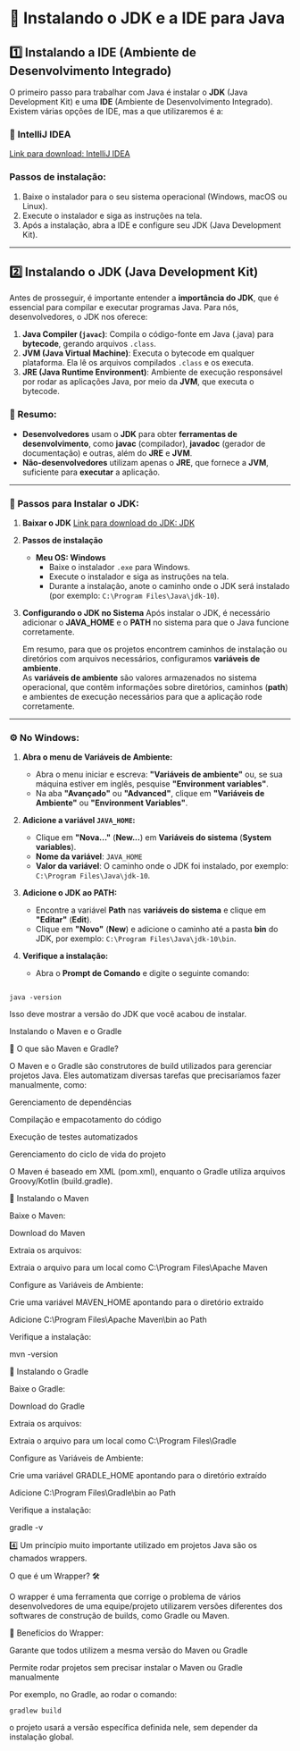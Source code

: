 # 🚀 Instalando o JDK e a IDE para Java

## 1️⃣ Instalando a IDE (Ambiente de Desenvolvimento Integrado)

O primeiro passo para trabalhar com Java é instalar o **JDK** (Java Development Kit) e uma **IDE** (Ambiente de Desenvolvimento Integrado). Existem várias opções de IDE, mas a que utilizaremos é a:

### 🔹 **IntelliJ IDEA**
[Link para download: IntelliJ IDEA](https://www.jetbrains.com/idea/)

### Passos de instalação:
1. Baixe o instalador para o seu sistema operacional (Windows, macOS ou Linux).
2. Execute o instalador e siga as instruções na tela.
3. Após a instalação, abra a IDE e configure seu JDK (Java Development Kit).

---

## 2️⃣ Instalando o JDK (Java Development Kit)

Antes de prosseguir, é importante entender a **importância do JDK**, que é essencial para compilar e executar programas Java. Para nós, desenvolvedores, o JDK nos oferece:

1. **Java Compiler (`javac`)**: Compila o código-fonte em Java (.java) para **bytecode**, gerando arquivos `.class`.
2. **JVM (Java Virtual Machine)**: Executa o bytecode em qualquer plataforma. Ela lê os arquivos compilados `.class` e os executa.
3. **JRE (Java Runtime Environment)**: Ambiente de execução responsável por rodar as aplicações Java, por meio da **JVM**, que executa o bytecode.

### 📝 Resumo:
- **Desenvolvedores** usam o **JDK** para obter **ferramentas de desenvolvimento**, como **javac** (compilador), **javadoc** (gerador de documentação) e outras, além do **JRE** e **JVM**.
- **Não-desenvolvedores** utilizam apenas o **JRE**, que fornece a **JVM**, suficiente para **executar** a aplicação.

---

### 🔧 Passos para Instalar o JDK:

1. **Baixar o JDK**
   [Link para download do JDK: JDK](https://www.oracle.com/java/technologies/javase-jdk10-downloads.html)

2. **Passos de instalação**
   - **Meu OS: Windows**
     - Baixe o instalador `.exe` para Windows.
     - Execute o instalador e siga as instruções na tela.
     - Durante a instalação, anote o caminho onde o JDK será instalado (por exemplo: `C:\Program Files\Java\jdk-10`).

3. **Configurando o JDK no Sistema**
   Após instalar o JDK, é necessário adicionar o **JAVA_HOME** e o **PATH** no sistema para que o Java funcione corretamente.

   Em resumo, para que os projetos encontrem caminhos de instalação ou diretórios com arquivos necessários, configuramos **variáveis de ambiente**.  
   As **variáveis de ambiente** são valores armazenados no sistema operacional, que contêm informações sobre diretórios, caminhos (**path**) e ambientes de execução necessários para que a aplicação rode corretamente.

---

### ⚙️ No Windows:

1. **Abra o menu de Variáveis de Ambiente:**
   - Abra o menu iniciar e escreva: **"Variáveis de ambiente"** ou, se sua máquina estiver em inglês, pesquise **"Environment variables"**.
   - Na aba **"Avançado"** ou **"Advanced"**, clique em **"Variáveis de Ambiente"** ou **"Environment Variables"**.

2. **Adicione a variável `JAVA_HOME`:**
   - Clique em **"Nova..."** (**New...**) em **Variáveis do sistema** (**System variables**).
   - **Nome da variável**: `JAVA_HOME`
   - **Valor da variável**: O caminho onde o JDK foi instalado, por exemplo: `C:\Program Files\Java\jdk-10`.

3. **Adicione o JDK ao PATH:**
   - Encontre a variável **Path** nas **variáveis do sistema** e clique em **"Editar"** (**Edit**).
   - Clique em **"Novo"** (**New**) e adicione o caminho até a pasta **bin** do JDK, por exemplo: `C:\Program Files\Java\jdk-10\bin`.

4. **Verifique a instalação:**
   - Abra o **Prompt de Comando** e digite o seguinte comando:
   
```

java -version

```
Isso deve mostrar a versão do JDK que você acabou de instalar.



Instalando o Maven e o Gradle

🔨 O que são Maven e Gradle?

O Maven e o Gradle são construtores de build utilizados para gerenciar projetos Java. 
Eles automatizam diversas tarefas que precisaríamos fazer manualmente, como:

Gerenciamento de dependências

Compilação e empacotamento do código

Execução de testes automatizados

Gerenciamento do ciclo de vida do projeto

O Maven é baseado em XML (pom.xml), enquanto o Gradle utiliza arquivos Groovy/Kotlin (build.gradle).

📌 Instalando o Maven

Baixe o Maven:

Download do Maven

Extraia os arquivos:

Extraia o arquivo para um local como C:\Program Files\Apache Maven

Configure as Variáveis de Ambiente:

Crie uma variável MAVEN_HOME apontando para o diretório extraído

Adicione C:\Program Files\Apache Maven\bin ao Path

Verifique a instalação:

mvn -version

📌 Instalando o Gradle

Baixe o Gradle:

Download do Gradle

Extraia os arquivos:

Extraia o arquivo para um local como C:\Program Files\Gradle

Configure as Variáveis de Ambiente:

Crie uma variável GRADLE_HOME apontando para o diretório extraído

Adicione C:\Program Files\Gradle\bin ao Path

Verifique a instalação:

gradle -v



4️⃣ Um princípio muito importante utilizado em projetos Java são os chamados wrappers.

O que é um Wrapper? 🛠️

O wrapper é uma ferramenta que corrige o problema de vários desenvolvedores de uma equipe/projeto utilizarem versões diferentes dos softwares de construção de builds, como Gradle ou Maven.

📌 Benefícios do Wrapper:

Garante que todos utilizem a mesma versão do Maven ou Gradle

Permite rodar projetos sem precisar instalar o Maven ou Gradle manualmente

Por exemplo, no Gradle, ao rodar o comando:

```
gradlew build
```

o projeto usará a versão específica definida nele, sem depender da instalação global.

